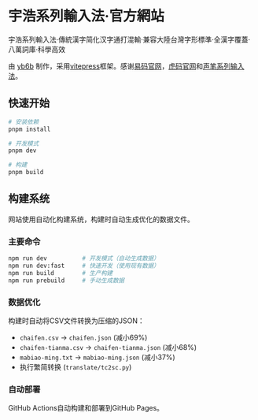 # 宇浩系列輸入法·官方網站

宇浩系列輸入法·傳統漢字简化汉字通打混輸·兼容大陸台灣字形標準·全漢字覆蓋·八萬詞庫·科學高效

由 [yb6b](https://github.com/yb6b) 制作，采用[vitepress](https://vitepress.dev/zh/)框架。感谢[易码官网](yb6b.github.io/yima/)，[虎码官网](https://www.tiger-code.com/)和[声笔系列输入法](https://sbxlm.github.io/)。

## 快速开始

```bash
# 安装依赖
pnpm install

# 开发模式
pnpm dev

# 构建
pnpm build
```

## 构建系统

网站使用自动化构建系统，构建时自动生成优化的数据文件。

### 主要命令

```bash
npm run dev          # 开发模式（自动生成数据）
npm run dev:fast     # 快速开发（使用现有数据）
npm run build        # 生产构建
npm run prebuild     # 手动生成数据
```

### 数据优化

构建时自动将CSV文件转换为压缩的JSON：

- `chaifen.csv` → `chaifen.json` (减小69%)
- `chaifen-tianma.csv` → `chaifen-tianma.json` (减小68%)
- `mabiao-ming.txt` → `mabiao-ming.json` (减小37%)
- 执行繁简转换 (`translate/tc2sc.py`)

### 自动部署

GitHub Actions自动构建和部署到GitHub Pages。
